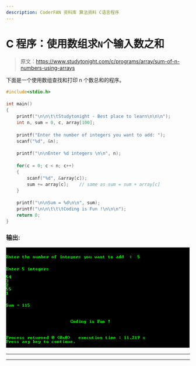 ```yaml
---
description: CoderFAN 资料库 算法资料 C语言程序
---
```


# C 程序：使用数组求`N`个输入数之和

> 原文：<https://www.studytonight.com/c/programs/array/sum-of-n-numbers-using-arrays>

下面是一个使用数组查找和打印 n 个数总和的程序。

```cpp
#include<stdio.h>

int main()
{
    printf("\n\n\t\tStudytonight - Best place to learn\n\n\n");
    int n, sum = 0, c, array[100];

    printf("Enter the number of integers you want to add: ");
    scanf("%d", &n);

    printf("\n\nEnter %d integers \n\n", n);

    for(c = 0; c < n; c++)
    {
        scanf("%d", &array[c]);
        sum += array[c];    // same as sum = sum + array[c]
    }

    printf("\n\nSum = %d\n\n", sum);
    printf("\n\n\t\t\tCoding is Fun !\n\n\n");
    return 0;
}
```

### 输出:

![Program to find Sum of N numbers using Arrays](img/bba0de3a838e44a6936bf5ebca90c05f.png)

* * *

* * *